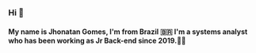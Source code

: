 ### Hi 👋


#### My name is Jhonatan Gomes, I'm from Brazil 🇧🇷 I'm a systems analyst who has been working as Jr Back-end since 2019.👨‍💻 
<!--
**jhongomes/jhongomes** is a ✨ _special_ ✨ repository because its `README.md` (this file) appears 

